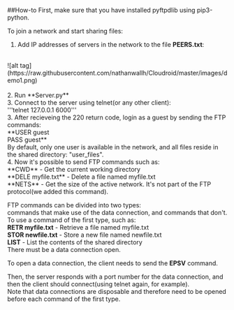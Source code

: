 ##How-to
First, make sure that you have installed pyftpdlib using pip3-python.


To join a network and start sharing files:<br>
1. Add IP addresses of servers in the network to the file **PEERS.txt**: <br>
<br>
![alt tag](https://raw.githubusercontent.com/nathanwallh/Cloudroid/master/images/demo1.png)
<br>
<br>
2. Run **Server.py**<br>
3. Connect to the server using telnet(or any other client):<br>
'''telnet 127.0.0.1 6000'''<br>
3. After recieveing the 220 return code, login as a guest by sending the FTP commands:<br>
  **USER guest <br>
  PASS guest**<br>
By default, only one user is available in the network, and all files reside in the shared directory: "user_files". <br>
4. Now it's possible to send FTP commands such as: <br>
**CWD** - Get the current working directory <br>
**DELE myfile.txt** - Delete a file named myfile.txt <br>
**NETS** - Get the size of the active network. It's not part of the FTP protocol(we added this command). <br>

FTP commands can be divided into two types:<br>
commands that make use of the data connection, and commands that don't.<br>
To use a command of the first type, such as:<br>
**RETR myfile.txt** - Retrieve a file named myfile.txt <br>
**STOR newfile.txt** - Store a new file named newfile.txt <br>
**LIST** - List the contents of the shared directory <br>
There must be a data connection open. <br>

To open a data connection, the client needs to send the **EPSV** command.

Then, the server responds with a port number for the data connection, and then the client should connect(using telnet again, for example).<br>
Note that data connections are disposable and therefore need to be opened before each command of the first type.<br>



